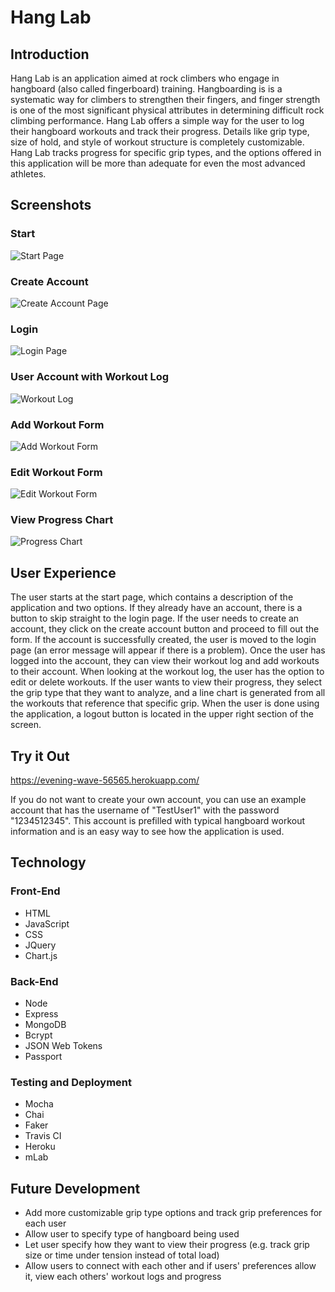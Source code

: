 # Hang Lab

## Introduction

Hang Lab is an application aimed at rock climbers who engage in hangboard (also called fingerboard) training.  Hangboarding is is a systematic way for climbers to strengthen their fingers, and finger strength is one of the most significant physical attributes in determining difficult rock climbing performance.  Hang Lab offers a simple way for the user to log their hangboard workouts and track their progress.  Details like grip type, size of hold, and style of workout structure is completely customizable.  Hang Lab tracks progress for specific grip types, and the options offered in this application will be more than adequate for even the most advanced athletes.  

## Screenshots

### Start

![Start Page](https://raw.githubusercontent.com/philipLutz/hang-lab/master/Screen%20Shot%202018-06-05%20at%2020.03.43.png "Start Page")

### Create Account

![Create Account Page](https://raw.githubusercontent.com/philipLutz/hang-lab/master/Screen%20Shot%202018-06-05%20at%2020.05.24.png "Create Account Page")

### Login

![Login Page](https://raw.githubusercontent.com/philipLutz/hang-lab/master/Screen%20Shot%202018-06-05%20at%2020.04.57.png "Login Page")

### User Account with Workout Log

![Workout Log](https://raw.githubusercontent.com/philipLutz/hang-lab/master/Screen%20Shot%202018-06-05%20at%2020.07.08.png "Workout Log")

### Add Workout Form

![Add Workout Form](https://raw.githubusercontent.com/philipLutz/hang-lab/master/Screen%20Shot%202018-06-05%20at%2020.08.33.png "Add Workout Form")

### Edit Workout Form

![Edit Workout Form](https://raw.githubusercontent.com/philipLutz/hang-lab/master/Screen%20Shot%202018-06-05%20at%2020.09.10.png "Edit Workout Form")

### View Progress Chart

![Progress Chart](https://raw.githubusercontent.com/philipLutz/hang-lab/master/Screen%20Shot%202018-06-05%20at%2020.10.19.png "Progress Chart")

## User Experience

The user starts at the start page, which contains a description of the application and two options. If they already have an account, there is a button to skip straight to the login page.  If the user needs to create an account, they click on the create account button and proceed to fill out the form.  If the account is successfully created, the user is moved to the login page (an error message will appear if there is a problem). Once the user has logged into the account, they can view their workout log and add workouts to their account.  When looking at the workout log, the user has the option to edit or delete workouts.  If the user wants to view their progress, they select the grip type that they want to analyze, and a line chart is generated from all the workouts that reference that specific grip.  When the user is done using the application, a logout button is located in the upper right section of the screen.

## Try it Out 

https://evening-wave-56565.herokuapp.com/

If you do not want to create your own account, you can use an example account that has the username of "TestUser1" with the password "1234512345".  This account is prefilled with typical hangboard workout information and is an easy way to see how the application is used.

## Technology

### Front-End
- HTML
- JavaScript
- CSS
- JQuery
- Chart.js

### Back-End
- Node
- Express
- MongoDB
- Bcrypt
- JSON Web Tokens
- Passport

### Testing and Deployment
- Mocha
- Chai
- Faker
- Travis CI
- Heroku
- mLab

## Future Development

- Add more customizable grip type options and track grip preferences for each user
- Allow user to specify type of hangboard being used
- Let user specify how they want to view their progress (e.g. track grip size or time under tension instead of total load)
- Allow users to connect with each other and if users' preferences allow it, view each others' workout logs and progress
